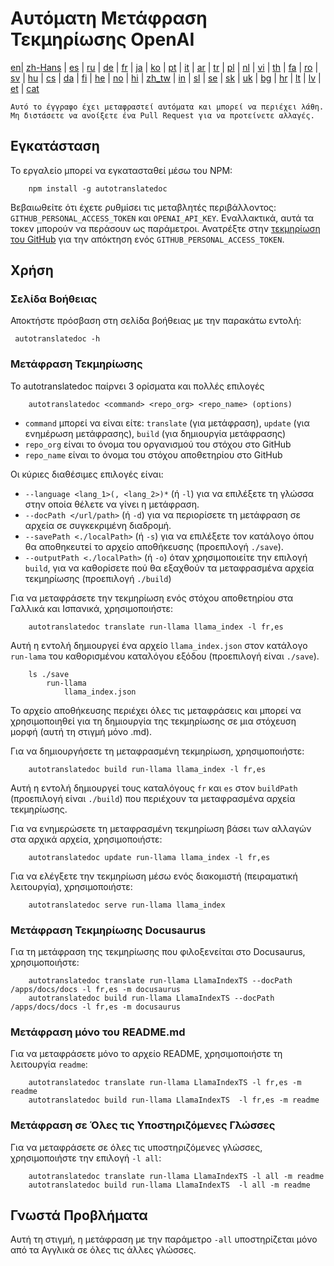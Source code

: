 
# Αυτόματη Μετάφραση Τεκμηρίωσης OpenAI

[en](../README.md)| [zh-Hans](/i18n/README_zh-Hans.md) | [es](/i18n/README_es.md) | [ru](/i18n/README_ru.md) | [de](/i18n/README_de.md) | [fr](/i18n/README_fr.md) | [ja](/i18n/README_ja.md) | [ko](/i18n/README_ko.md) | [pt](/i18n/README_pt.md) | [it](/i18n/README_it.md) | [ar](/i18n/README_ar.md) | [tr](/i18n/README_tr.md) | [pl](/i18n/README_pl.md) | [nl](/i18n/README_nl.md) | [vi](/i18n/README_vi.md) | [th](/i18n/README_th.md) | [fa](/i18n/README_fa.md) | [ro](/i18n/README_ro.md) | [sv](/i18n/README_sv.md) | [hu](/i18n/README_hu.md) | [cs](/i18n/README_cs.md) | [da](/i18n/README_da.md) | [fi](/i18n/README_fi.md) | [he](/i18n/README_he.md) | [no](/i18n/README_no.md) | [hi](/i18n/README_hi.md) | [zh_tw](/i18n/README_zh_tw.md) | [in](/i18n/README_in.md) | [sl](/i18n/README_sl.md) | [se](/i18n/README_se.md) | [sk](/i18n/README_sk.md) | [uk](/i18n/README_uk.md) | [bg](/i18n/README_bg.md) | [hr](/i18n/README_hr.md) | [lt](/i18n/README_lt.md) | [lv](/i18n/README_lv.md) | [et](/i18n/README_et.md) | [cat](/i18n/README_cat.md) 

```Αυτό το έγγραφο έχει μεταφραστεί αυτόματα και μπορεί να περιέχει λάθη. Μη διστάσετε να ανοίξετε ένα Pull Request για να προτείνετε αλλαγές.```


## Εγκατάσταση 

Το εργαλείο μπορεί να εγκατασταθεί μέσω του NPM:


```
    npm install -g autotranslatedoc
```

Βεβαιωθείτε ότι έχετε ρυθμίσει τις μεταβλητές περιβάλλοντος: `GITHUB_PERSONAL_ACCESS_TOKEN` και `OPENAI_API_KEY`. Εναλλακτικά, αυτά τα τοκεν μπορούν να περάσουν ως παράμετροι. Ανατρέξτε στην [τεκμηρίωση του GitHub](https://docs.github.com/en/github/authenticating-to-github/creating-a-personal-access-token) για την απόκτηση ενός `GITHUB_PERSONAL_ACCESS_TOKEN`.
## Χρήση


### Σελίδα Βοήθειας
Αποκτήστε πρόσβαση στη σελίδα βοήθειας με την παρακάτω εντολή:
```
 autotranslatedoc -h
```
### Μετάφραση Τεκμηρίωσης

Το autotranslatedoc παίρνει 3 ορίσματα και πολλές επιλογές

```
    autotranslatedoc <command> <repo_org> <repo_name> (options)
```

- ```command``` μπορεί να είναι είτε: ```translate``` (για μετάφραση), ```update``` (για ενημέρωση μετάφρασης), ```build``` (για δημιουργία μετάφρασης)
- ```repo_org``` είναι το όνομα του οργανισμού του στόχου στο GitHub
- ```repo_name``` είναι το όνομα του στόχου αποθετηρίου στο GitHub

Οι κύριες διαθέσιμες επιλογές είναι:

- ```--language <lang_1>(, <lang_2>)*``` (ή ```-l```) για να επιλέξετε τη γλώσσα στην οποία θέλετε να γίνει η μετάφραση.
- ```--docPath </url/path>``` (ή ```-d```) για να περιορίσετε τη μετάφραση σε αρχεία σε συγκεκριμένη διαδρομή.
- ```--savePath <./localPath>``` (ή ```-s```) για να επιλέξετε τον κατάλογο όπου θα αποθηκευτεί το αρχείο αποθήκευσης (προεπιλογή ```./save```).
- ```--outputPath <./localPath>``` (ή ```-o```) όταν χρησιμοποιείτε την επιλογή ```build```, για να καθορίσετε πού θα εξαχθούν τα μεταφρασμένα αρχεία τεκμηρίωσης (προεπιλογή ```./build```)



Για να μεταφράσετε την τεκμηρίωση ενός στόχου αποθετηρίου στα Γαλλικά και Ισπανικά, χρησιμοποιήστε:
```
    autotranslatedoc translate run-llama llama_index -l fr,es
```


Αυτή η εντολή δημιουργεί ένα αρχείο `llama_index.json` στον κατάλογο `run-lama` του καθορισμένου καταλόγου εξόδου (προεπιλογή είναι `./save`).
```
    ls ./save
        run-llama
            llama_index.json 
```
Το αρχείο αποθήκευσης περιέχει όλες τις μεταφράσεις και μπορεί να χρησιμοποιηθεί για τη δημιουργία της τεκμηρίωσης σε μια στόχευση μορφή (αυτή τη στιγμή μόνο .md).

Για να δημιουργήσετε τη μεταφρασμένη τεκμηρίωση, χρησιμοποιήστε:

```
    autotranslatedoc build run-llama llama_index -l fr,es
```


Αυτή η εντολή δημιουργεί τους καταλόγους `fr` και `es` στον `buildPath` (προεπιλογή είναι `./build`) που περιέχουν τα μεταφρασμένα αρχεία τεκμηρίωσης.

Για να ενημερώσετε τη μεταφρασμένη τεκμηρίωση βάσει των αλλαγών στα αρχικά αρχεία, χρησιμοποιήστε:

```
    autotranslatedoc update run-llama llama_index -l fr,es
```


Για να ελέγξετε την τεκμηρίωση μέσω ενός διακομιστή (πειραματική λειτουργία), χρησιμοποιήστε:
```
    autotranslatedoc serve run-llama llama_index
```
### Μετάφραση Τεκμηρίωσης Docusaurus

Για τη μετάφραση της τεκμηρίωσης που φιλοξενείται στο Docusaurus, χρησιμοποιήστε:

```
    autotranslatedoc translate run-llama LlamaIndexTS --docPath /apps/docs/docs -l fr,es -m docusaurus
    autotranslatedoc build run-llama LlamaIndexTS --docPath /apps/docs/docs -l fr,es -m docusaurus
```
### Μετάφραση μόνο του README.md

Για να μεταφράσετε μόνο το αρχείο README, χρησιμοποιήστε τη λειτουργία `readme`:

```
    autotranslatedoc translate run-llama LlamaIndexTS -l fr,es -m readme
    autotranslatedoc build run-llama LlamaIndexTS  -l fr,es -m readme
```
### Μετάφραση σε Όλες τις Υποστηριζόμενες Γλώσσες

Για να μεταφράσετε σε όλες τις υποστηριζόμενες γλώσσες, χρησιμοποιήστε την επιλογή `-l all`:

```
    autotranslatedoc translate run-llama LlamaIndexTS -l all -m readme
    autotranslatedoc build run-llama LlamaIndexTS  -l all -m readme
```
## Γνωστά Προβλήματα

Αυτή τη στιγμή, η μετάφραση με την παράμετρο `-all` υποστηρίζεται μόνο από τα Αγγλικά σε όλες τις άλλες γλώσσες.
